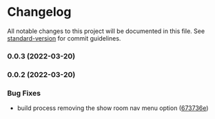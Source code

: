 # Changelog

All notable changes to this project will be documented in this file. See [standard-version](https://github.com/conventional-changelog/standard-version) for commit guidelines.

### 0.0.3 (2022-03-20)

### 0.0.2 (2022-03-20)


### Bug Fixes

* build process removing the show room nav menu option ([673736e](https://github.com/malaquiasdev/thepixardb-jow/commit/673736e48013e6d675d09ab1852d02aa187bfd72))
